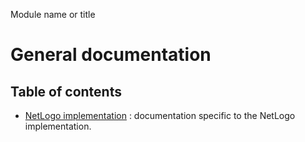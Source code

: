 Module name or title
# General documentation
## Table of contents

- [NetLogo implementation](netlogo/tableOfContents.md) : documentation specific to the NetLogo implementation.